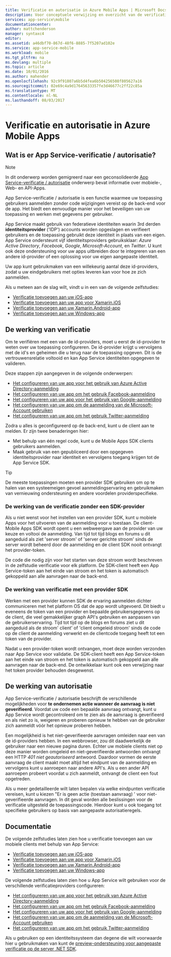 ```yaml
---
title: Verificatie en autorisatie in Azure Mobile Apps | Microsoft Docs
description: Voor conceptuele verwijzing en overzicht van de verificatie / autorisatie-functie voor Azure Mobile Apps
services: app-service\mobile
documentationcenter: 
author: mattchenderson
manager: syntaxc4
editor: 
ms.assetid: a46dbf70-867d-48f6-8885-7f5207ad102e
ms.service: app-service-mobile
ms.workload: mobile
ms.tgt_pltfrm: na
ms.devlang: multiple
ms.topic: article
ms.date: 10/01/2016
ms.author: mahender
ms.openlocfilehash: 92c9f91807a6b5d4fea6b504256508f805627a16
ms.sourcegitcommit: 02e69c4a9d17645633357fe3d46677c2ff22c85a
ms.translationtype: MT
ms.contentlocale: nl-NL
ms.lasthandoff: 08/03/2017
---
```

# <a name="authentication-and-authorization-in-azure-mobile-apps"></a>Verificatie en autorisatie in Azure Mobile Apps
## <a name="what-is-app-service-authentication--authorization"></a>Wat is er App Service-verificatie / autorisatie?
> [!NOTE]
> In dit onderwerp worden gemigreerd naar een geconsolideerde [App Service-verificatie / autorisatie](../app-service/app-service-authentication-overview.md) onderwerp bevat informatie over mobiele-, Web- en API-Apps.
> 
> 

App Service-verificatie / autorisatie is een functie waarmee uw toepassing gebruikers aanmelden zonder code wijzigingen vereist op de back-end voor de app. Het biedt een eenvoudige manier voor het beveiligen van uw toepassing en werken met gegevens per gebruiker.

App Service maakt gebruik van federatieve identiteiten waarin 3rd derden **identiteitsprovider** ('IDP') accounts worden opgeslagen en verifieert gebruikers en de toepassing gebruikt deze identiteit in plaats van een eigen. App Service ondersteunt vijf identiteitsproviders gebruiksklaar: *Azure Active Directory*, *Facebook*, *Google*, *Microsoft-Account*, en *Twitter*. U kunt ook deze ondersteuning voor uw apps uitbreiden door te integreren van een andere id-provider of een oplossing voor uw eigen aangepaste identiteit.

Uw app kunt gebruikmaken van een willekeurig aantal deze id-providers, zodat u uw eindgebruikers met opties leveren kan voor hoe ze zich aanmelden.

Als u meteen aan de slag wilt, vindt u in een van de volgende zelfstudies:

* [Verificatie toevoegen aan uw iOS-app]
* [Verificatie toevoegen aan uw app voor Xamarin.iOS]
* [Verificatie toevoegen aan uw Xamarin.Android-app]
* [Verificatie toevoegen aan uw Windows-app]

## <a name="how-authentication-works"></a>De werking van verificatie
Om te verifiëren met een van de id-providers, moet u eerst de id-provider te weten over uw toepassing configureren. De id-provider krijgt u vervolgens met de id's en geheimen die u terug naar de toepassing opgeven. Dit is de vertrouwensrelatie voltooid en kan App Service identiteiten opgegeven te valideren.

Deze stappen zijn aangegeven in de volgende onderwerpen:

* [Het configureren van uw app voor het gebruik van Azure Active Directory-aanmelding]
* [Het configureren van uw app om het gebruik Facebook-aanmelding]
* [Het configureren van uw app voor het gebruik van Google-aanmelding]
* [Het configureren van uw app om de aanmelding van de Microsoft-Account gebruiken]
* [Het configureren van uw app om het gebruik Twitter-aanmelding]

Zodra u alles is geconfigureerd op de back-end, kunt u de client aan te melden. Er zijn twee benaderingen hier:

* Met behulp van één regel code, kunt u de Mobile Apps SDK clients gebruikers aanmelden.
* Maak gebruik van een gepubliceerd door een opgegeven identiteitsprovider naar identiteit en vervolgens toegang krijgen tot de App Service SDK.

> [!TIP]
> De meeste toepassingen moeten een provider SDK gebruiken om op te halen van een systeemeigen gevoel aanmeldingservaring en gebruikmaken van vernieuwing ondersteuning en andere voordelen providerspecifieke.
> 
> 

### <a name="how-authentication-without-a-provider-sdk-works"></a>De werking van de verificatie zonder een SDK-provider
Als u niet wenst voor het instellen van een provider SDK, kunt u mobiele Apps voor het uitvoeren van de aanmelding voor u toestaan. De client-Mobile Apps SDK wordt opent u een webweergave aan de provider van uw keuze en voltooi de aanmelding. Van tijd tot tijd blogs en forums u dit aangeduid als ziet 'server stroom' of 'server gerichte stroom' sinds de server wordt beheerd door de aanmelding en de client SDK nooit ontvangt het provider-token.

De code die nodig zijn voor het starten van deze stroom wordt beschreven in de zelfstudie verificatie voor elk platform. De SDK-client heeft een App Service-token aan het einde van stroom en het token is automatisch gekoppeld aan alle aanvragen naar de back-end.

### <a name="how-authentication-with-a-provider-sdk-works"></a>De werking van verificatie met een provider SDK
Werken met een provider kunnen SDK de ervaring aanmelden dichter communiceren met het platform OS dat de app wordt uitgevoerd. Dit biedt u eveneens de token van een provider en bepaalde gebruikersgegevens op de client, die veel gemakkelijker graph API's gebruiken en aanpassen van de gebruikerservaring. Tijd tot tijd op de blogs en forums ziet u dit aangeduid als de stroom' client' of 'client omgeleid stroom' sinds de code op de client de aanmelding verwerkt en de clientcode toegang heeft tot een token van de provider.

Nadat u een provider-token wordt ontvangen, moet deze worden verzonden naar App Service voor validatie. De SDK-client heeft een App Service-token aan het einde van stroom en het token is automatisch gekoppeld aan alle aanvragen naar de back-end. De ontwikkelaar kunt ook een verwijzing naar het token provider behouden desgewenst.

## <a name="how-authorization-works"></a>De werking van autorisatie
App Service-verificatie / autorisatie beschrijft de verschillende mogelijkheden voor **te ondernemen actie wanneer de aanvraag is niet geverifieerd**. Voordat uw code een bepaalde aanvraag ontvangt, kunt u App Service wordt gecontroleerd om te zien als de aanvraag is geverifieerd en als niet zo is, weigeren en proberen opnieuw te hebben van de gebruiker zich aanmeldt vóór het opnieuw proberen hebben.

Een mogelijkheid is het niet-geverifieerde aanvragen omleiden naar een van de id-providers hebben. In een webbrowser, zou dit daadwerkelijk de gebruiker naar een nieuwe pagina duren. Echter uw mobiele clients niet op deze manier worden omgeleid en niet-geverifieerde antwoorden ontvangt een HTTP *401 niet geautoriseerd* antwoord. Daardoor vormen de eerste aanvraag de client maakt moet altijd het eindpunt van de aanmelding en vervolgens kunt u aanroepen naar andere API's. Als u een ander API aanroepen probeert voordat u zich aanmeldt, ontvangt de client een fout opgetreden.

Als u meer gedetailleerde wilt laten bepalen via welke eindpunten verificatie vereisen, kunt u kiezen "Er is geen actie (toestaan aanvraag) ' voor niet-geverifieerde aanvragen. In dit geval worden alle beslissingen voor de verificatie uitgesteld de toepassingscode. Hierdoor kunt u ook toegang tot specifieke gebruikers op basis van aangepaste autorisatieregels.

## <a name="documentation"></a>Documentatie
De volgende zelfstudies laten zien hoe u verificatie toevoegen aan uw mobiele clients met behulp van App Service:

* [Verificatie toevoegen aan uw iOS-app]
* [Verificatie toevoegen aan uw app voor Xamarin.iOS]
* [Verificatie toevoegen aan uw Xamarin.Android-app]
* [Verificatie toevoegen aan uw Windows-app]

De volgende zelfstudies laten zien hoe u App Service wilt gebruiken voor de verschillende verificatieproviders configureren:

* [Het configureren van uw app voor het gebruik van Azure Active Directory-aanmelding]
* [Het configureren van uw app om het gebruik Facebook-aanmelding]
* [Het configureren van uw app voor het gebruik van Google-aanmelding]
* [Het configureren van uw app om de aanmelding van de Microsoft-Account gebruiken]
* [Het configureren van uw app om het gebruik Twitter-aanmelding]

Als u gebruiken op een identiteitssysteem dan degene die wilt voorwaarde hier u gebruikmaken van kunt de [preview-ondersteuning voor aangepaste verificatie op de server .NET SDK](app-service-mobile-dotnet-backend-how-to-use-server-sdk.md#custom-auth).

[Verificatie toevoegen aan uw iOS-app]: app-service-mobile-ios-get-started-users.md
[Verificatie toevoegen aan uw app voor Xamarin.iOS]: app-service-mobile-xamarin-ios-get-started-users.md
[Verificatie toevoegen aan uw Xamarin.Android-app]: app-service-mobile-xamarin-android-get-started-users.md
[Verificatie toevoegen aan uw Windows-app]: app-service-mobile-windows-store-dotnet-get-started-users.md

[Het configureren van uw app voor het gebruik van Azure Active Directory-aanmelding]: app-service-mobile-how-to-configure-active-directory-authentication.md
[Het configureren van uw app om het gebruik Facebook-aanmelding]: app-service-mobile-how-to-configure-facebook-authentication.md
[Het configureren van uw app voor het gebruik van Google-aanmelding]: app-service-mobile-how-to-configure-google-authentication.md
[Het configureren van uw app om de aanmelding van de Microsoft-Account gebruiken]: app-service-mobile-how-to-configure-microsoft-authentication.md
[Het configureren van uw app om het gebruik Twitter-aanmelding]: app-service-mobile-how-to-configure-twitter-authentication.md
